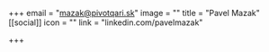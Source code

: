 +++
email = "mazak@pivotqari.sk"
image = ""
title = "Pavel Mazak"
[[social]]
icon = ""
link = "linkedin.com/pavelmazak"

+++
